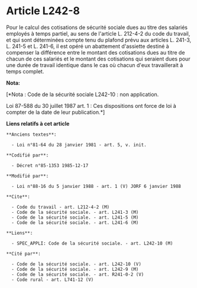 # Article L242-8

Pour le calcul des cotisations de sécurité sociale dues au titre des salariés employés à temps partiel, au sens de l'article
L. 212-4-2 du code du travail, et qui sont déterminées compte tenu du plafond prévu aux articles L. 241-3, L. 241-5 et L.
241-6, il est opéré un abattement d'assiette destiné à compenser la différence entre le montant des cotisations dues au titre
de chacun de ces salariés et le montant des cotisations qui seraient dues pour une durée de travail identique dans le cas où
chacun d'eux travaillerait à temps complet.

**Nota:**

[*Nota : Code de la sécurité sociale L242-10 : non application.

Loi 87-588 du 30 juillet 1987 art. 1 : Ces dispositions ont force de loi à compter de la date de leur publication.*]

**Liens relatifs à cet article**

	**Anciens textes**:

	  - Loi n°81-64 du 28 janvier 1981 - art. 5, v. init.

	**Codifié par**:

	  - Décret n°85-1353 1985-12-17

	**Modifié par**:

	  - Loi n°88-16 du 5 janvier 1988 - art. 1 (V) JORF 6 janvier 1988

	**Cite**:

	  - Code du travail - art. L212-4-2 (M)
	  - Code de la sécurité sociale. - art. L241-3 (M)
	  - Code de la sécurité sociale. - art. L241-5 (M)
	  - Code de la sécurité sociale. - art. L241-6 (M)

	**Liens**:

	  - SPEC_APPLI: Code de la sécurité sociale. - art. L242-10 (M)

	**Cité par**:

	  - Code de la sécurité sociale. - art. L242-10 (V)
	  - Code de la sécurité sociale. - art. L242-9 (M)
	  - Code de la sécurité sociale. - art. R241-0-2 (V)
	  - Code rural - art. L741-12 (V)

